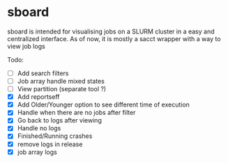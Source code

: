 # sboard
sboard is intended for visualising jobs on a SLURM cluster in a easy and centralized interface.
As of now, it is mostly a sacct wrapper with a way to view job logs

Todo:
- [ ] Add search filters
- [ ] Job array handle mixed states
- [ ] View partition (separate tool ?)
- [x] Add reportseff
- [x] Add Older/Younger option to see different time of execution
- [x] Handle when there are no jobs after filter
- [x] Go back to logs after viewing
- [x] Handle no logs
- [x] Finished/Running crashes
- [x] remove logs in release
- [x] job array logs
